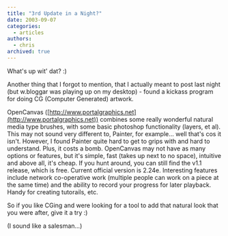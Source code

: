 ```yaml
---
title: "3rd Update in a Night?"
date: 2003-09-07
categories:
  - articles
authors:
  - chris
archived: true
---
```


What's up wit' dat? :)

Another thing that I forgot to mention, that I actually meant to post last night (but w.bloggar was playing up on my desktop) - found a kickass program for doing CG (Computer Generated) artwork.

OpenCanvas ([http://www.portalgraphics.net](http://www.portalgraphics.net)) combines some really wonderful natural media type brushes, with some basic photoshop functionality (layers, et al). This may not sound very different to, Painter, for example... well that's cos it isn't. However, I found Painter quite hard to get to grips with and hard to understand. Plus, it costs a bomb. OpenCanvas may not have as many options or features, but it's simple, fast (takes up next to no space), intuitive and above all, it's cheap. If you hunt around, you can still find the v1.1 release, which is free. Current official version is 2.24e. Interesting features include network co-operative work (multiple people can work on a piece at the same time) and the ability to record your progress for later playback. Handy for creating tutorails, etc.

So if you like CGing and were looking for a tool to add that natural look that you were after, give it a try :)

(I sound like a salesman...)
